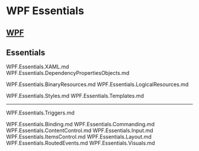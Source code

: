 
# WPF Essentials

## [WPF](https://learn.microsoft.com/en-us/dotnet/desktop/wpf/?source=recommendations&view=netdesktop-7.0)

## Essentials

WPF.Essentials.XAML.md
WPF.Essentials.DependencyPropertiesObjects.md

WPF.Essentials.BinaryResources.md
WPF.Essentials.LogicalResources.md

WPF.Essentials.Styles.md
WPF.Essentials.Templates.md

----

WPF.Essentials.Triggers.md

WPF.Essentials.Binding.md
WPF.Essentials.Commanding.md
WPF.Essentials.ContentControl.md
WPF.Essentials.Input.md
WPF.Essentials.ItemsControl.md
WPF.Essentials.Layout.md
WPF.Essentials.RoutedEvents.md
WPF.Essentials.Visuals.md
